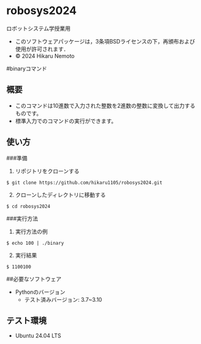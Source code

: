 # robosys2024
ロボットシステム学授業用

- このソフトウェアパッケージは，3条項BSDライセンスの下，再頒布および使用が許可されます．
- © 2024 Hikaru Nemoto

#binaryコマンド

## 概要
 
- このコマンドは10進数で入力された整数を2進数の整数に変換して出力するものです。
- 標準入力でのコマンドの実行ができます。

## 使い方

###準備
   
   1. リポジトリをクローンする
   ```
   $ git clone https://github.com/hikaru1105/robosys2024.git
   ```
   2. クローンしたディレクトリに移動する
   ```
   $ cd robosys2024
   ```
###実行方法

   1. 実行方法の例
   ```
   $ echo 100 | ./binary
   ```
   2. 実行結果
   ```
   $ 1100100
   ```
##必要なソフトウェア

- Pythonのバージョン
  - テスト済みバージョン: 3.7~3.10  
## テスト環境
- Ubuntu 24.04 LTS
